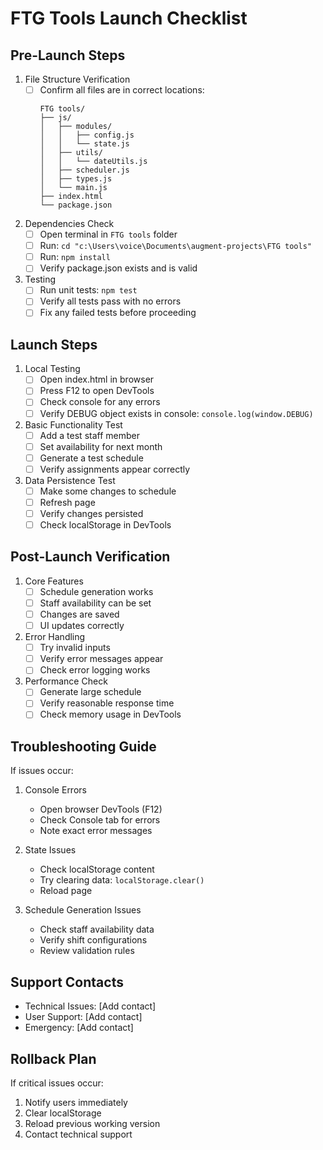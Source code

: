 # FTG Tools Launch Checklist

## Pre-Launch Steps

1. File Structure Verification
   - [ ] Confirm all files are in correct locations:
     ```
     FTG tools/
     ├── js/
     │   ├── modules/
     │   │   ├── config.js
     │   │   └── state.js
     │   ├── utils/
     │   │   └── dateUtils.js
     │   ├── scheduler.js
     │   ├── types.js
     │   └── main.js
     ├── index.html
     └── package.json
     ```

2. Dependencies Check
   - [ ] Open terminal in `FTG tools` folder
   - [ ] Run: `cd "c:\Users\voice\Documents\augment-projects\FTG tools"`
   - [ ] Run: `npm install`
   - [ ] Verify package.json exists and is valid

3. Testing
   - [ ] Run unit tests: `npm test`
   - [ ] Verify all tests pass with no errors
   - [ ] Fix any failed tests before proceeding

## Launch Steps

1. Local Testing
   - [ ] Open index.html in browser
   - [ ] Press F12 to open DevTools
   - [ ] Check console for any errors
   - [ ] Verify DEBUG object exists in console: `console.log(window.DEBUG)`

2. Basic Functionality Test
   - [ ] Add a test staff member
   - [ ] Set availability for next month
   - [ ] Generate a test schedule
   - [ ] Verify assignments appear correctly

3. Data Persistence Test
   - [ ] Make some changes to schedule
   - [ ] Refresh page
   - [ ] Verify changes persisted
   - [ ] Check localStorage in DevTools

## Post-Launch Verification

1. Core Features
   - [ ] Schedule generation works
   - [ ] Staff availability can be set
   - [ ] Changes are saved
   - [ ] UI updates correctly

2. Error Handling
   - [ ] Try invalid inputs
   - [ ] Verify error messages appear
   - [ ] Check error logging works

3. Performance Check
   - [ ] Generate large schedule
   - [ ] Verify reasonable response time
   - [ ] Check memory usage in DevTools

## Troubleshooting Guide

If issues occur:

1. Console Errors
   - Open browser DevTools (F12)
   - Check Console tab for errors
   - Note exact error messages

2. State Issues
   - Check localStorage content
   - Try clearing data: `localStorage.clear()`
   - Reload page

3. Schedule Generation Issues
   - Check staff availability data
   - Verify shift configurations
   - Review validation rules

## Support Contacts

- Technical Issues: [Add contact]
- User Support: [Add contact]
- Emergency: [Add contact]

## Rollback Plan

If critical issues occur:
1. Notify users immediately
2. Clear localStorage
3. Reload previous working version
4. Contact technical support
